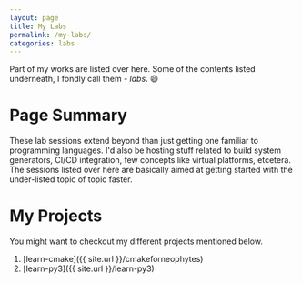```yaml
---
layout: page
title: My Labs
permalink: /my-labs/
categories: labs
---
```


Part of my works are listed over here.  Some of the contents listed underneath, I fondly call them - *labs*. :smile:

# Page Summary

These lab sessions extend beyond than just getting one familiar to programming languages.  I'd also be hosting stuff related to build system generators, CI/CD integration, few concepts like virtual platforms, etcetera.
The sessions listed over here are basically aimed at getting started with the under-listed topic of topic faster.


# My Projects

You might want to checkout my different projects mentioned below.

1. [learn-cmake]({{ site.url }}/cmakeforneophytes)
2. [learn-py3]({{ site.url }}/learn-py3)
